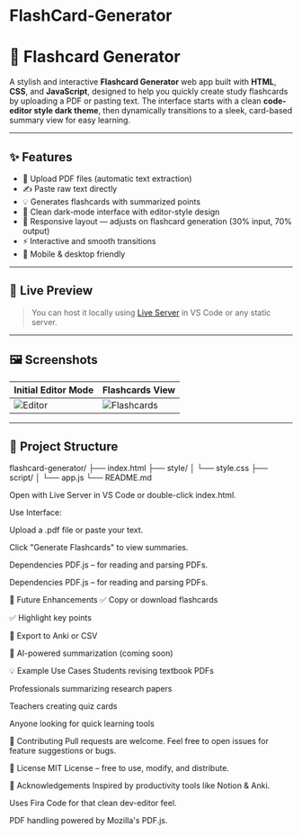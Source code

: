 # FlashCard-Generator
# 🧠 Flashcard Generator

A stylish and interactive **Flashcard Generator** web app built with **HTML**, **CSS**, and **JavaScript**, designed to help you quickly create study flashcards by uploading a PDF or pasting text. The interface starts with a clean **code-editor style dark theme**, then dynamically transitions to a sleek, card-based summary view for easy learning.

---

## ✨ Features

- 📁 Upload PDF files (automatic text extraction)
- ✍️ Paste raw text directly
- 💡 Generates flashcards with summarized points
- 🎯 Clean dark-mode interface with editor-style design
- 🧩 Responsive layout — adjusts on flashcard generation (30% input, 70% output)
- ⚡ Interactive and smooth transitions
- 📱 Mobile & desktop friendly

---

## 🚀 Live Preview

> You can host it locally using [Live Server](https://marketplace.visualstudio.com/items?itemName=ritwickdey.LiveServer) in VS Code or any static server.

---

## 🖼️ Screenshots

| Initial Editor Mode | Flashcards View |
|---------------------|-----------------|
| ![Editor](screenshots/editor.png) | ![Flashcards](screenshots/flashcards.png) |

---

## 📂 Project Structure

flashcard-generator/
├── index.html
├── style/
│ └── style.css
├── script/
│ └── app.js
└── README.md

Open with Live Server in VS Code or double-click index.html.

Use Interface:

Upload a .pdf file or paste your text.

Click "Generate Flashcards" to view summaries.

 Dependencies
PDF.js – for reading and parsing PDFs.

 Dependencies
PDF.js – for reading and parsing PDFs.

📌 Future Enhancements
✅ Copy or download flashcards

✅ Highlight key points

🔲 Export to Anki or CSV

🔲 AI-powered summarization (coming soon)

💡 Example Use Cases
Students revising textbook PDFs

Professionals summarizing research papers

Teachers creating quiz cards

Anyone looking for quick learning tools

🤝 Contributing
Pull requests are welcome. Feel free to open issues for feature suggestions or bugs.

📄 License
MIT License – free to use, modify, and distribute.

🙌 Acknowledgements
Inspired by productivity tools like Notion & Anki.

Uses Fira Code for that clean dev-editor feel.

PDF handling powered by Mozilla's PDF.js.

